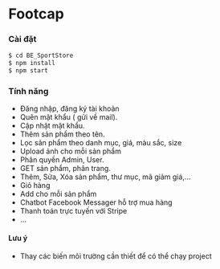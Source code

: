 # Footcap

### Cài đặt

```sh
$ cd BE_SportStore
$ npm install
$ npm start
```

### Tính năng

- Đăng nhập, đăng ký tài khoản
- Quên mật khẩu ( gửi về mail).
- Cập nhật mật khẩu.
- Thêm sản phẩm theo tên.
- Lọc sản phẩm theo danh mục, giá, màu sắc, size
- Upload ảnh cho mỗi sản phẩm
- Phân quyền Admin, User.
- GET sản phẩm, phân trang.
- Thêm, Sửa, Xóa sản phẩm, thư mục, mã giảm giá,...
- Giỏ hàng
- Add cho mỗi sản phẩm
- Chatbot Facebook Messager hỗ trợ mua hàng
- Thanh toán trực tuyến với Stripe
- ...


#### Lưu ý
- Thay các biến môi trường cần thiết để có thể chạy project
